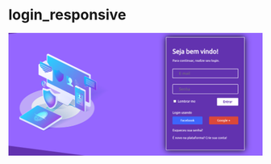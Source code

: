 ﻿# login_responsive
![Banner](https://github.com/joedesjuniorGX2/login_responsive/blob/master/css/images/Banner.png?raw=true)
